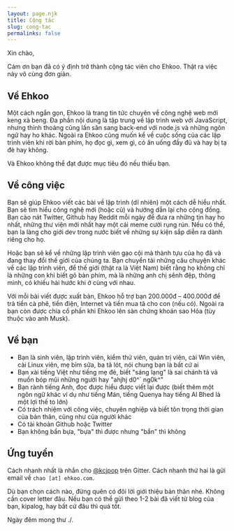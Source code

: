 ```yaml
---
layout: page.njk
title: Cộng tác
slug: cong-tac
permalinks: false
---
```

Xin chào,

Cám ơn bạn đã có ý định trở thành cộng tác viên cho Ehkoo. Thật ra việc này vô cùng đơn giản.

## Về Ehkoo

Một cách ngắn gọn, Ehkoo là trang tin tức chuyên về công nghệ web mới keng xà beng. Đa phần nội dung là tập trung về lập trình web với JavaScript, nhưng thỉnh thoảng cũng lấn sân sang back-end với node.js và những ngôn ngữ hay ho khác. Ngoài ra Ehkoo cũng muốn kể về cuộc sống của các lập trình viên khi rời bàn phím, họ đọc gì, xem gì, có ăn uống đầy đủ và hay bị tạ đè hay không.

Và Ehkoo không thể đạt được mục tiêu đó nếu thiếu bạn.

## Về công việc

Bạn sẽ giúp Ehkoo viết các bài về lập trình (dĩ nhiên) một cách dễ hiểu nhất. Bạn sẽ tìm hiểu công nghệ mới (hoặc cũ) và hướng dẫn lại cho cộng đồng. Bạn cào nát Twitter, Github hay Reddit mỗi ngày để đưa ra những tin hay ho nhất, những thư viện mới nhất hay một cái meme cười rụng rún. Nếu có thể, bạn la làng cho giới dev trong nước biết về những sự kiện sắp diễn ra dành riêng cho họ.

Hoặc bạn sẽ kể về những lập trình viên gạo cội mà thành tựu của họ đã và đang thay đổi thế giới của chúng ta. Bạn chuyển tải những câu chuyện khác về các lập trình viên, để thế giới (thật ra là Việt Nam) biết rằng họ không chỉ là những con khỉ biết gõ bàn phím, mà là những anh chị sênh đệp, thông minh, có khiếu hài hước khi ở cùng với nhau.

Với mỗi bài viết được xuất bản, Ehkoo hỗ trợ bạn 200.000đ &ndash; 400.000đ để trả tiền cà phê, tiền điện, Internet và tiền mua tã cho con (nếu có). Ngoài ra bạn còn được chia cổ phần khi Ehkoo lên sàn chứng khoán sao Hỏa (tùy thuộc vào anh Musk).

## Về bạn

- Bạn là sinh viên, lập trình viên, kiểm thử viên, quản trị viên, cài Win viên, cài Linux viên, mẹ bỉm sữa, ba tã lót, nói chung bạn là bất cứ ai
- Bạn xài tiếng Việt như tiếng mẹ đẻ, biết "sáng lạng" là sai chánh tả và muốn bóp mũi những người hay "ahjhj d0^` ng0k^"
- Bạn rành tiếng Anh, đọc được hiểu được viết lại được (biết thêm một ngôn ngữ khác ví dụ như tiếng Mán, tiếng Quenya hay tiếng Al Bhed là một lợi thế to lớn)
- Có trách nhiệm với công việc, chuyên nghiệp và biết tôn trọng thời gian của bản thân, cũng như của người khác
- Có tài khoản Github hoặc Twitter
- Bạn không bẩn bựa, "bựa" thì được nhưng "bẩn" thì không

## Ứng tuyển

Cách nhanh nhất là nhắn cho [@kcjpop](https://gitter.im/kcjpop) trên Gitter. Cách nhanh thứ hai là gửi email về `chao [at] ehkoo.com`.

Dù bạn chọn cách nào, đừng quên có đôi lời giới thiệu bản thân nhé. Không cần cover letter đâu. Nếu bạn có thể gửi theo 1-2 bài đã viết từ blog của bạn, kipalog, hay bất cứ đâu thì quá tốt.

Ngày đêm mong thư ./.
